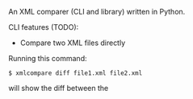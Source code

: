 An XML comparer (CLI and library) written in Python.

CLI features (TODO):
* Compare two XML files directly

Running this command:

```$ xmlcompare diff file1.xml file2.xml```

will show the diff between the 
 
